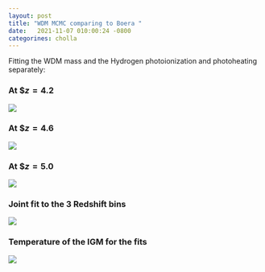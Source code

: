 ```yaml
---
layout: post
title: "WDM MCMC comparing to Boera "
date:   2021-11-07 010:00:24 -0800
categorines: cholla
---
```


Fitting the WDM mass and the Hydrogen photoionization and photoheating separately:


### At $$z=4.2$
<img src="{{ site.url }}assets/images/corner_wdm_z0.png">

### At $$z=4.6$
<img src="{{ site.url }}assets/images/corner_wdm_z1.png">

### At $$z=5.0$
<img src="{{ site.url }}assets/images/corner_wdm_z2.png">


### Joint fit to the 3 Redshift bins
<img src="{{ site.url }}assets/images/corner_wdm.png">


### Temperature of the IGM for the fits
<img src="{{ site.url }}assets/images/fig_T0_fit_to_boera_wdm.png">

